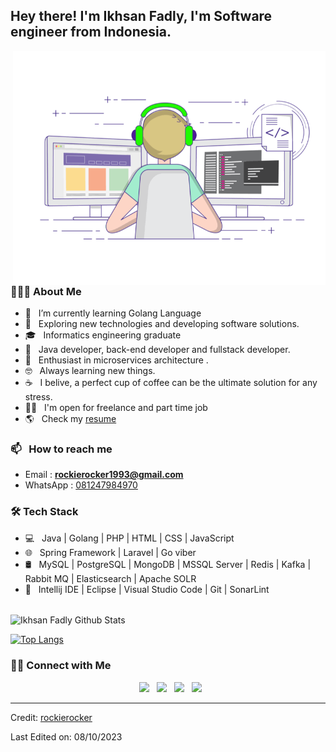 

<h2> Hey there! I'm Ikhsan Fadly, I'm Software engineer from Indonesia.</h2>
<img align="right" alt="GIF" src="https://raw.githubusercontent.com/rockierocker1993/rockierocker1993/main/gif3.gif" width="500"/>

<h3> 👨🏻‍💻 About Me </h3>

- 🔭 &nbsp; I’m currently learning Golang Language
- 🤔 &nbsp; Exploring new technologies and developing software solutions.
- 🎓 &nbsp; Informatics engineering graduate
- 💼 &nbsp; Java developer, back-end developer and fullstack developer.
- 🌱 &nbsp; Enthusiast in microservices architecture .
- 🤓 &nbsp; Always learning new things.
- ☕ &nbsp; I belive, a perfect cup of coffee can be the ultimate solution for any stress.
- 👨‍💻 &nbsp; I'm open for freelance and part time job
- 🌎 &nbsp; Check my [resume](https://rockierocker.my.id/CV-EN.html)
  
<h3> 📫 &nbsp; How to reach me </h3>

  - Email : <b>rockierocker1993@gmail.com</b> 
  - WhatsApp : [081247984970](https://api.whatsapp.com/send?phone=6281247984970)

<h3>🛠 Tech Stack</h3>

- 💻 &nbsp; Java | Golang | PHP | HTML | CSS | JavaScript
- 🌐 &nbsp; Spring Framework | Laravel | Go viber
- 🛢 &nbsp; MySQL | PostgreSQL | MongoDB | MSSQL Server | Redis | Kafka | Rabbit MQ | Elasticsearch | Apache SOLR
- 🔧 &nbsp; Intellij IDE | Eclipse | Visual Studio Code | Git | SonarLint

<br>

<!-- ![Ikhsan Fadly Github Stats](https://github-readme-stats.vercel.app/api?username=rockierocker1993&show_icons=true&title_color=fff&icon_color=79ff97&text_color=9f9f9f&bg_color=151515) -->
<img align="center" src="https://github-readme-stats.vercel.app/api?username=rockierocker1993&include_all_commits=true&count_private=true&show_icons=true&line_height=20&title_color=7A7ADB&icon_color=2234AE&text_color=D3D3D3&bg_color=0,000000,130F40" alt="Ikhsan Fadly Github Stats">

</br>


[![Top Langs](https://github-readme-stats.vercel.app/api/top-langs/?username=rockierocker1993&layout=compact&text_color=daf7dc&bg_color=151515)](https://github.com/rockierocker1993/github-readme-stats)

<h3> 🤝🏻 Connect with Me </h3>

<p align="center">
&nbsp; <a href="https://www.facebook.com/rockierocker" target="_blank" rel="noopener noreferrer"><img src="https://img.icons8.com/plasticine/100/000000/facebook.png" width="50" /></a>  
&nbsp; <a href="https://www.instagram.com/rockierocker1993/" target="_blank" rel="noopener noreferrer"><img src="https://img.icons8.com/plasticine/100/000000/instagram-new.png" width="50" /></a>  
&nbsp; <a href="https://www.linkedin.com/in/ikhsan-fadly-352964155/" target="_blank" rel="noopener noreferrer"><img src="https://img.icons8.com/plasticine/100/000000/linkedin.png" width="50" /></a>
&nbsp; <a href="mailto:rockierocker1993@gmail.com" target="_blank" rel="noopener noreferrer"><img src="https://img.icons8.com/plasticine/100/000000/gmail.png"  width="50" /></a>
</p>


----
Credit: [rockierocker](https://github.com/rockierocker1993)

Last Edited on: 08/10/2023
